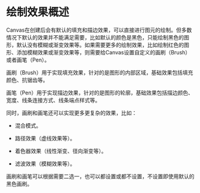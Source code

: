 # 绘制效果概述

<!--Kit: ArkGraphics 2D-->
<!--Subsystem: Graphics-->
<!--Owner: @hangmengxin-->
<!--Designer: @wangyanglan-->
<!--Tester: @nobuggers-->
<!--Adviser: @ge-yafang-->

Canvas在创建后会有默认的填充和描边效果，可以直接进行图元的绘制。但多数情况下默认的效果并不能满足需要，比如默认的颜色是黑色，只能绘制黑色的图形，默认没有模糊或渐变效果等。如果需要更多的绘制效果，比如绘制红色的图形、添加模糊效果或渐变效果等，则需要给Canvas设置自定义的画刷（Brush）或者画笔（Pen）。


画刷（Brush）用于实现填充效果，针对的是图形的内部区域，基础效果包括填充颜色、抗锯齿等。


画笔（Pen）用于实现描边效果，针对的是图形的轮廓，基础效果包括描边颜色、宽度、线条连接方式、线条端点样式等。


同时，画刷和画笔还可以实现更多更复杂的效果，比如：


- 混合模式。

- 路径效果（虚线效果等）。

- 着色器效果（线性渐变、径向渐变等）。

- 滤波效果（模糊效果等）。


画刷和画笔可以根据需要二选一，也可以都设置或都不设置，不设置即使用默认的黑色画刷。
